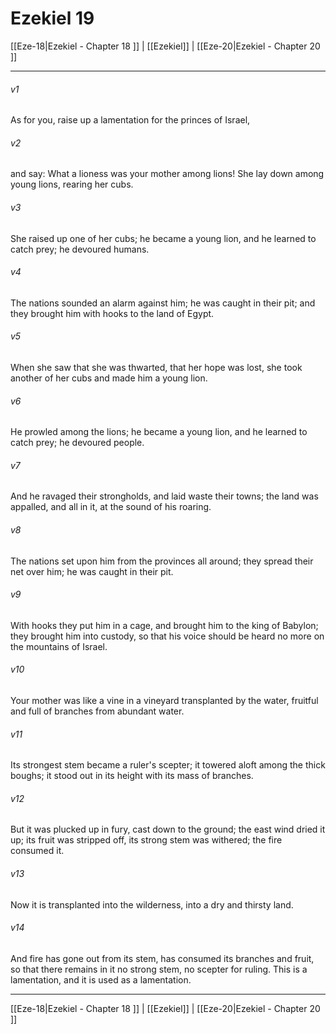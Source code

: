 # Ezekiel 19

[[Eze-18|Ezekiel - Chapter 18 ]] | [[Ezekiel]] | [[Eze-20|Ezekiel - Chapter 20 ]]
***

###### v1
As for you, raise up a lamentation for the princes of Israel,
###### v2
and say: What a lioness was your mother among lions! She lay down among young lions, rearing her cubs.
###### v3
She raised up one of her cubs; he became a young lion, and he learned to catch prey; he devoured humans.
###### v4
The nations sounded an alarm against him; he was caught in their pit; and they brought him with hooks to the land of Egypt.
###### v5
When she saw that she was thwarted, that her hope was lost, she took another of her cubs and made him a young lion.
###### v6
He prowled among the lions; he became a young lion, and he learned to catch prey; he devoured people.
###### v7
And he ravaged their strongholds, and laid waste their towns; the land was appalled, and all in it, at the sound of his roaring.
###### v8
The nations set upon him from the provinces all around; they spread their net over him; he was caught in their pit.
###### v9
With hooks they put him in a cage, and brought him to the king of Babylon; they brought him into custody, so that his voice should be heard no more on the mountains of Israel.
###### v10
Your mother was like a vine in a vineyard transplanted by the water, fruitful and full of branches from abundant water.
###### v11
Its strongest stem became a ruler's scepter; it towered aloft among the thick boughs; it stood out in its height with its mass of branches.
###### v12
But it was plucked up in fury, cast down to the ground; the east wind dried it up; its fruit was stripped off, its strong stem was withered; the fire consumed it.
###### v13
Now it is transplanted into the wilderness, into a dry and thirsty land.
###### v14
And fire has gone out from its stem, has consumed its branches and fruit, so that there remains in it no strong stem, no scepter for ruling. This is a lamentation, and it is used as a lamentation.

***

[[Eze-18|Ezekiel - Chapter 18 ]] | [[Ezekiel]] | [[Eze-20|Ezekiel - Chapter 20 ]]
